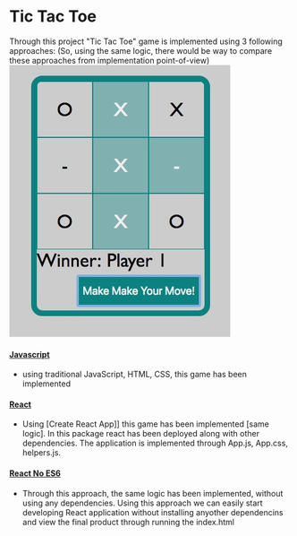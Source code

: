 # Tic Tac Toe
Through this project "Tic Tac Toe" game is implemented using 3 following approaches: (So, using the same logic, there would be way to compare these approaches from implementation point-of-view)
<img src="tictactoe.jpeg"/>

#### [Javascript](https://github.com/HamidHeyde/ReactJs/tree/master/TicTacToe/JavaScript)
* using traditional JavaScript, HTML, CSS, this game has been implemented

#### [React](https://github.com/HamidHeyde/ReactJs/tree/master/TicTacToe/React)
* Using [Create React App]] this game has been implemented [same logic]. In this package react has been deployed along with other dependencies. The application is implemented through App.js, App.css, helpers.js.

#### [React No ES6](https://github.com/HamidHeyde/ReactJs/tree/master/TicTacToe/ReactNoEs6)
* Through this approach, the same logic has been implemented, without using any dependencies. Using this approach we can easily start developing React application without installing anyother dependencins and view the final product through running the index.html